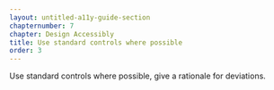 ```yaml
---
layout: untitled-a11y-guide-section
chapternumber: 7
chapter: Design Accessibly
title: Use standard controls where possible
order: 3
---
```


Use standard controls where possible, give a rationale for deviations.
